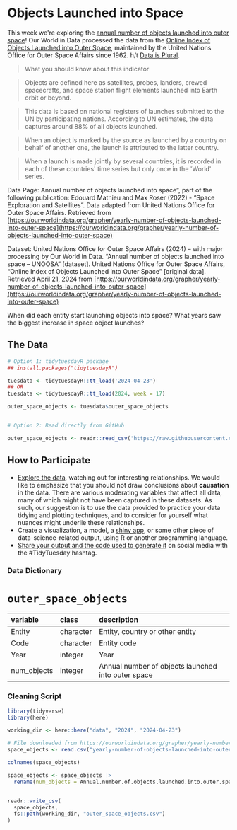 # Objects Launched into Space 

This week we're exploring the [annual number of objects launched into outer space](https://ourworldindata.org/grapher/yearly-number-of-objects-launched-into-outer-space)! Our World in Data processed the data from the [Online Index of Objects Launched into Outer Space](https://www.unoosa.org/oosa/osoindex/search-ng.jspx), maintained by the United Nations Office for Outer Space Affairs since 1962. h/t [Data is Plural](https://www.data-is-plural.com/archive/2024-04-10-edition/).

> What you should know about this indicator

> Objects are defined here as satellites, probes, landers, crewed spacecrafts, and space station flight elements launched into Earth orbit or beyond.

> This data is based on national registers of launches submitted to the UN by participating nations. According to UN estimates, the data captures around 88% of all objects launched.

> When an object is marked by the source as launched by a country on behalf of another one, the launch is attributed to the latter country.

> When a launch is made jointly by several countries, it is recorded in each of these countries' time series but only once in the 'World' series.

Data Page: Annual number of objects launched into space”, part of the following publication: Edouard Mathieu and Max Roser (2022) - “Space Exploration and Satellites”. Data adapted from United Nations Office for Outer Space Affairs. Retrieved from [https://ourworldindata.org/grapher/yearly-number-of-objects-launched-into-outer-space](https://ourworldindata.org/grapher/yearly-number-of-objects-launched-into-outer-space)

Dataset: United Nations Office for Outer Space Affairs (2024) – with major processing by Our World in Data. “Annual number of objects launched into space – UNOOSA” [dataset]. United Nations Office for Outer Space Affairs, “Online Index of Objects Launched into Outer Space” [original data]. Retrieved April 21, 2024 from [https://ourworldindata.org/grapher/yearly-number-of-objects-launched-into-outer-space](https://ourworldindata.org/grapher/yearly-number-of-objects-launched-into-outer-space)

When did each entity start launching objects into space? What years saw the biggest increase in space object launches?

## The Data

```r
# Option 1: tidytuesdayR package 
## install.packages("tidytuesdayR")

tuesdata <- tidytuesdayR::tt_load('2024-04-23')
## OR
tuesdata <- tidytuesdayR::tt_load(2024, week = 17)

outer_space_objects <- tuesdata$outer_space_objects


# Option 2: Read directly from GitHub

outer_space_objects <- readr::read_csv('https://raw.githubusercontent.com/rfordatascience/tidytuesday/main/data/2024/2024-04-23/outer_space_objects.csv')


```

## How to Participate

- [Explore the data](https://r4ds.hadley.nz/), watching out for interesting relationships. We would like to emphasize that you should not draw conclusions about **causation** in the data. There are various moderating variables that affect all data, many of which might not have been captured in these datasets. As such, our suggestion is to use the data provided to practice your data tidying and plotting techniques, and to consider for yourself what nuances might underlie these relationships.
- Create a visualization, a model, a [shiny app](https://shiny.posit.co/), or some other piece of data-science-related output, using R or another programming language.
- [Share your output and the code used to generate it](../../../sharing.md) on social media with the #TidyTuesday hashtag.

### Data Dictionary

# `outer_space_objects`

|variable    |class     |description |
|:-----------|:---------|:-----------|
|Entity      |character |Entity, country or other entity      |
|Code        |character |Entity code        |
|Year        |integer   |Year        |
|num_objects |integer   |Annual number of objects launched into outer space |


### Cleaning Script

```r
library(tidyverse)
library(here)

working_dir <- here::here("data", "2024", "2024-04-23")

# File downloaded from https://ourworldindata.org/grapher/yearly-number-of-objects-launched-into-outer-space on April 21, 2024
space_objects <- read.csv("yearly-number-of-objects-launched-into-outer-space.csv")

colnames(space_objects)

space_objects <- space_objects |>
  rename(num_objects = Annual.number.of.objects.launched.into.outer.space)


readr::write_csv(
  space_objects,
  fs::path(working_dir, "outer_space_objects.csv")
)

```
